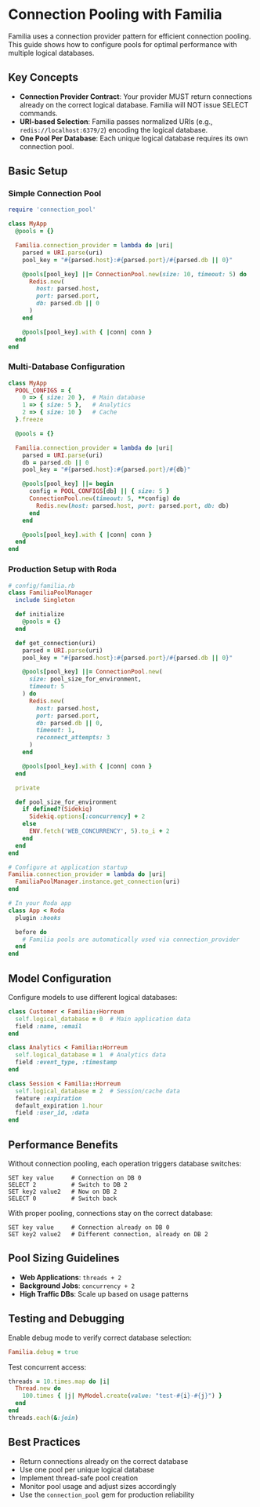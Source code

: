 # Connection Pooling with Familia

Familia uses a connection provider pattern for efficient connection pooling. This guide shows how to configure pools for optimal performance with multiple logical databases.

## Key Concepts

- **Connection Provider Contract**: Your provider MUST return connections already on the correct logical database. Familia will NOT issue SELECT commands.
- **URI-based Selection**: Familia passes normalized URIs (e.g., `redis://localhost:6379/2`) encoding the logical database.
- **One Pool Per Database**: Each unique logical database requires its own connection pool.

## Basic Setup

### Simple Connection Pool

```ruby
require 'connection_pool'

class MyApp
  @pools = {}

  Familia.connection_provider = lambda do |uri|
    parsed = URI.parse(uri)
    pool_key = "#{parsed.host}:#{parsed.port}/#{parsed.db || 0}"

    @pools[pool_key] ||= ConnectionPool.new(size: 10, timeout: 5) do
      Redis.new(
        host: parsed.host,
        port: parsed.port,
        db: parsed.db || 0
      )
    end

    @pools[pool_key].with { |conn| conn }
  end
end
```

### Multi-Database Configuration

```ruby
class MyApp
  POOL_CONFIGS = {
    0 => { size: 20 },  # Main database
    1 => { size: 5 },   # Analytics
    2 => { size: 10 }   # Cache
  }.freeze

  @pools = {}

  Familia.connection_provider = lambda do |uri|
    parsed = URI.parse(uri)
    db = parsed.db || 0
    pool_key = "#{parsed.host}:#{parsed.port}/#{db}"

    @pools[pool_key] ||= begin
      config = POOL_CONFIGS[db] || { size: 5 }
      ConnectionPool.new(timeout: 5, **config) do
        Redis.new(host: parsed.host, port: parsed.port, db: db)
      end
    end

    @pools[pool_key].with { |conn| conn }
  end
end
```

### Production Setup with Roda

```ruby
# config/familia.rb
class FamiliaPoolManager
  include Singleton

  def initialize
    @pools = {}
  end

  def get_connection(uri)
    parsed = URI.parse(uri)
    pool_key = "#{parsed.host}:#{parsed.port}/#{parsed.db || 0}"

    @pools[pool_key] ||= ConnectionPool.new(
      size: pool_size_for_environment,
      timeout: 5
    ) do
      Redis.new(
        host: parsed.host,
        port: parsed.port,
        db: parsed.db || 0,
        timeout: 1,
        reconnect_attempts: 3
      )
    end

    @pools[pool_key].with { |conn| conn }
  end

  private

  def pool_size_for_environment
    if defined?(Sidekiq)
      Sidekiq.options[:concurrency] + 2
    else
      ENV.fetch('WEB_CONCURRENCY', 5).to_i + 2
    end
  end
end

# Configure at application startup
Familia.connection_provider = lambda do |uri|
  FamiliaPoolManager.instance.get_connection(uri)
end

# In your Roda app
class App < Roda
  plugin :hooks

  before do
    # Familia pools are automatically used via connection_provider
  end
end
```

## Model Configuration

Configure models to use different logical databases:

```ruby
class Customer < Familia::Horreum
  self.logical_database = 0  # Main application data
  field :name, :email
end

class Analytics < Familia::Horreum
  self.logical_database = 1  # Analytics data
  field :event_type, :timestamp
end

class Session < Familia::Horreum
  self.logical_database = 2  # Session/cache data
  feature :expiration
  default_expiration 1.hour
  field :user_id, :data
end
```

## Performance Benefits

Without connection pooling, each operation triggers database switches:
```
SET key value     # Connection on DB 0
SELECT 2          # Switch to DB 2
SET key2 value2   # Now on DB 2
SELECT 0          # Switch back
```

With proper pooling, connections stay on the correct database:
```
SET key value     # Connection already on DB 0
SET key2 value2   # Different connection, already on DB 2
```

## Pool Sizing Guidelines

- **Web Applications**: `threads + 2`
- **Background Jobs**: `concurrency + 2`
- **High Traffic DBs**: Scale up based on usage patterns

## Testing and Debugging

Enable debug mode to verify correct database selection:
```ruby
Familia.debug = true
```

Test concurrent access:
```ruby
threads = 10.times.map do |i|
  Thread.new do
    100.times { |j| MyModel.create(value: "test-#{i}-#{j}") }
  end
end
threads.each(&:join)
```

## Best Practices

- Return connections already on the correct database
- Use one pool per unique logical database
- Implement thread-safe pool creation
- Monitor pool usage and adjust sizes accordingly
- Use the `connection_pool` gem for production reliability
